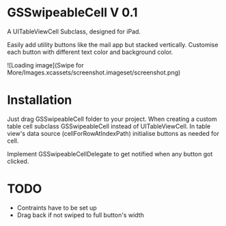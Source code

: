 GSSwipeableCell V 0.1
================================

A UITableViewCell Subclass, designed for iPad.

Easily add utility buttons like the mail app but stacked vertically.
Customise each button with different text color and background color.

![Loading image](Swipe for More/Images.xcassets/screenshot.imageset/screenshot.png)

Installation
==============

Just drag GSSwipeableCell folder to your project.
When creating a custom table cell subclass GSSwipeableCell instead of UITableViewCell.
In table view's data source (cellForRowAtIndexPath) initialise buttons as needed for cell.

Implement GSSwipeableCellDelegate to get notified when any button got clicked.

TODO
==============

- Contraints have to be set up
- Drag back if not swiped to full button's width